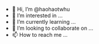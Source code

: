 - 👋 Hi, I’m @haohaotwhu
- 👀 I’m interested in ...
- 🌱 I’m currently learning ...
- 💞️ I’m looking to collaborate on ...
- 📫 How to reach me ...

<!---
haohaotwhu/haohaotwhu is a ✨ special ✨ repository because its `README.md` (this file) appears on your GitHub profile.
You can click the Preview link to take a look at your changes.
--->
